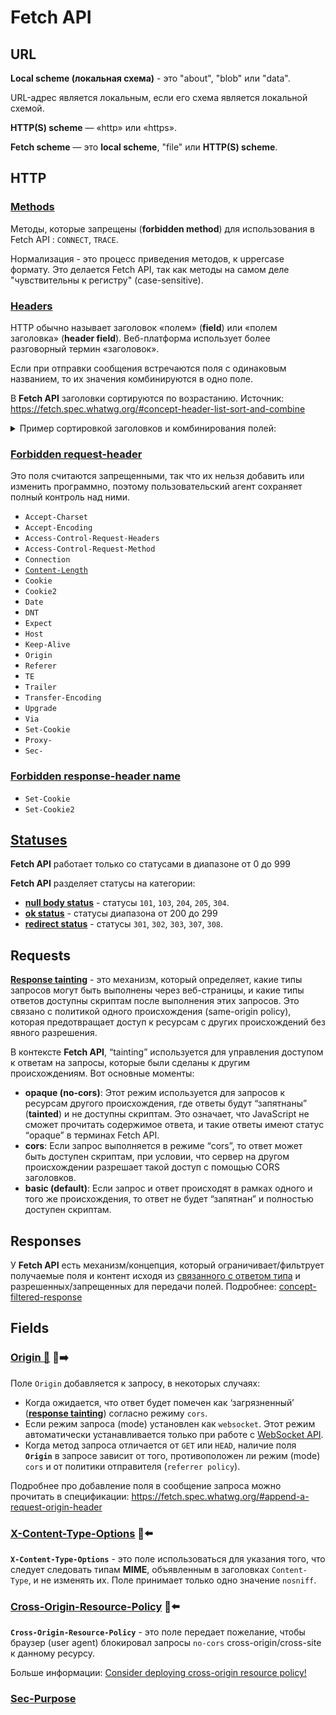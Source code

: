 # Fetch API

## URL

**Local scheme (локальная схема)** - это "about", "blob" или "data".

URL-адрес является локальным, если его схема является локальной схемой.

**HTTP(S) scheme** — «http» или «https».

**Fetch scheme** — это **local scheme**, "file" или **HTTP(S) scheme**.

## HTTP

### [Methods](https://fetch.spec.whatwg.org/#methods)

Методы, которые запрещены (**forbidden method**) для использования в Fetch API : `CONNECT`, `TRACE`.

Нормализация - это процесс приведения методов, к uppercase формату. Это делается Fetch API, так как методы на самом деле "чувствительны к регистру" (case-sensitive).

### [Headers](https://fetch.spec.whatwg.org/#terminology-headers)

HTTP обычно называет заголовок «полем» (**field**) или «полем заголовка» (**header field**). Веб-платформа использует более разговорный термин «заголовок».

Если при отправки сообщения встречаются поля с одинаковым названием, то их значения комбинируются в одно поле.

В **Fetch API** заголовки сортируются по возрастанию. Источник: <https://fetch.spec.whatwg.org/#concept-header-list-sort-and-combine>

<details>
<summary>Пример сортировкой заголовков и комбинирования полей:</summary>
<p>

```javascript
// Заголовки, которые пойдут потом пойдут в fetch

const headers = new Headers([
  ["Header-1", "value 1"],
  ["Header-3", "value 3"],
  ["Header-2", "value 2"],
  ["Header-3", "value 4"],
]);
```

Получаемый результат будет такой:

![Результат сортировки заголовков и комбинирования полей](./assets/sorting-and-combining-example.png)

</p>
</details>

### [Forbidden request-header](https://fetch.spec.whatwg.org/#forbidden-request-header)

Это поля считаются запрещенными, так что их нельзя добавить или изменить программно, поэтому пользовательский агент сохраняет полный контроль над ними.

- `Accept-Charset`
- `Accept-Encoding`
- `Access-Control-Request-Headers`
- `Access-Control-Request-Method`
- `Connection`
- [`Content-Length`](https://www.rfc-editor.org/rfc/rfc9110#name-content-length)
- `Cookie`
- `Cookie2`
- `Date`
- `DNT`
- `Expect`
- `Host`
- `Keep-Alive`
- `Origin`
- `Referer`
- `TE`
- `Trailer`
- `Transfer-Encoding`
- `Upgrade`
- `Via`
- `Set-Cookie`
- `Proxy-`
- `Sec-`

### [Forbidden response-header name](https://fetch.spec.whatwg.org/#forbidden-response-header-name)

- `Set-Cookie`
- `Set-Cookie2`

## [Statuses](https://fetch.spec.whatwg.org/#statuses)

**Fetch API** работает только со статусами в диапазоне от 0 до 999

**Fetch API** разделяет статусы на категории:

- [**null body status**](https://fetch.spec.whatwg.org/#null-body-status) - статусы `101`, `103`, `204`, `205`, `304`.
- [**ok status**](https://fetch.spec.whatwg.org/#ok-status) - статусы диапазона от 200 до 299
- [**redirect status**](https://fetch.spec.whatwg.org/#redirect-status) - статусы `301`, `302`, `303`, `307`, `308`.

## Requests

[**Response tainting**](https://fetch.spec.whatwg.org/#concept-request-response-tainting) - это механизм, который определяет, какие типы запросов могут быть выполнены через веб-страницы, и какие типы ответов доступны скриптам после выполнения этих запросов. Это связано с политикой одного происхождения (same-origin policy), которая предотвращает доступ к ресурсам с других происхождений без явного разрешения.

В контексте **Fetch API**, “tainting” используется для управления доступом к ответам на запросы, которые были сделаны к другим происхождениям. Вот основные моменты:

- **opaque (no-cors)**: Этот режим используется для запросов к ресурсам другого происхождения, где ответы будут “запятнаны” (**tainted**) и не доступны скриптам. Это означает, что JavaScript не сможет прочитать содержимое ответа, и такие ответы имеют статус “opaque” в терминах Fetch API.
- **cors**: Если запрос выполняется в режиме “cors”, то ответ может быть доступен скриптам, при условии, что сервер на другом происхождении разрешает такой доступ с помощью CORS заголовков.
- **basic (default)**: Если запрос и ответ происходят в рамках одного и того же происхождения, то ответ не будет “запятнан” и полностью доступен скриптам.

## Responses

У **Fetch API** есть механизм/концепция, который ограничивает/фильтрует получаемые поля и контент исходя из [связанного с ответом типа](https://fetch.spec.whatwg.org/#concept-response-type) и разрешенных/запрещенных для передачи полей. Подробнее: [concept-filtered-response](https://fetch.spec.whatwg.org/#concept-filtered-response)

## Fields

### [Origin 📂](../topics/origin.md) 🎩➡️

Поле `Origin` добавляется к запросу, в некоторых случаях:

- Когда ожидается, что ответ будет помечен как ‘загрязненный’ ([**response tainting**](https://fetch.spec.whatwg.org/#concept-request-response-tainting)) согласно режиму `cors`.
- Если режим запроса (mode) установлен как `websocket`. Этот режим автоматически устанавливается только при работе с [WebSocket API](https://websockets.spec.whatwg.org/).
- Когда метод запроса отличается от `GET` или `HEAD`, наличие поля **`Origin`** в запросе зависит от того, противоположен ли режим (mode) `cors` и от политики отправителя (`referrer policy`).

Подробнее про добавление поля в сообщение запроса можно прочитать в спецификации: <https://fetch.spec.whatwg.org/#append-a-request-origin-header>

### [X-Content-Type-Options](https://fetch.spec.whatwg.org/#x-content-type-options-header) 🎩⬅️

**`X-Content-Type-Options`** - это поле использоваться для указания того, что следует следовать типам **MIME**, объявленным в заголовках `Content-Type`, и не изменять их. Поле принимает только одно значение `nosniff`.

### [Cross-Origin-Resource-Policy](https://fetch.spec.whatwg.org/#cross-origin-resource-policy-header) 🎩⬅️

**`Cross-Origin-Resource-Policy`** - это поле передает пожелание, чтобы браузер (user agent) блокировал запросы `no-cors` cross-origin/cross-site к данному ресурсу.

Больше информации: [Consider deploying cross-origin resource policy!](https://resourcepolicy.fyi/)

### [Sec-Purpose](https://fetch.spec.whatwg.org/#sec-purpose-header)
